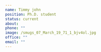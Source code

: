 ```yaml
---
name: Timmy john
position: Ph.D. student
status: current
about:
phone: ""
image: /smugs_07_March_19_71_1_bjv4ol.jpg
office: ""
email: ""
---
```

